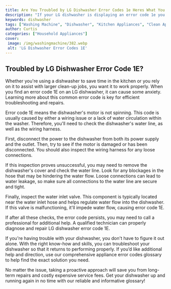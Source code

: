 ```yaml
---
title: Are You Troubled by LG Dishwasher Error Codes 1e Heres What You Should Know
description: "If your LG dishwasher is displaying an error code 1e you may be wondering what it means Find out here and learn how to troubleshoot your appliance"
keywords: dishwasher
tags: ["Washing Machine", "Dishwasher", "Kitchen Appliances", "Clean Appliance"]
author: Curtis
categories: ["Household Appliances"]
cover: 
 image: /img/washingmachine/382.webp
 alt: 'LG Dishwasher Error Codes 1E'
---
```

## Troubled by LG Dishwasher Error Code 1E?
Whether you're using a dishwasher to save time in the kitchen or you rely on it to assist with larger clean-up jobs, you want it to work properly. When you find an error code 1E on an LG dishwasher, it can cause some anxiety. Learning more about this common error code is key for efficient troubleshooting and repairs. 

Error code 1E means the dishwasher's motor is not spinning. This code is usually caused by either a wiring issue or a lack of water circulation within the washer. Therefore, you'll need to check the dishwasher's water line, as well as the wiring harness. 

First, disconnect the power to the dishwasher from both its power supply and the outlet. Then, try to see if the motor is damaged or has been disconnected. You should also inspect the wiring harness for any loose connections. 

If this inspection proves unsuccessful, you may need to remove the dishwasher's cover and check the water line. Look for any blockages in the hose that may be hindering the water flow. Loose connections can lead to water leakage, so make sure all connections to the water line are secure and tight. 

Finally, inspect the water inlet valve. This component is typically located near the water inlet hose and helps regulate water flow into the dishwasher. If this valve is malfunctioning, it'll impede water flow, causing error code 1E. 

If after all these checks, the error code persists, you may need to call a professional for additional help. A qualified technician can properly diagnose and repair LG dishwasher error code 1E. 

If you're having trouble with your dishwasher, you don't have to figure it out alone. With the right know-how and skills, you can troubleshoot your dishwasher so that it returns to performing properly. If you’d like additional help and direction, use our comprehensive appliance error codes glossary to help find the exact solution you need. 

No matter the issue, taking a proactive approach will save you from long-term repairs and costly expensive service fees. Get your dishwasher up and running again in no time with our reliable and informative glossary!
